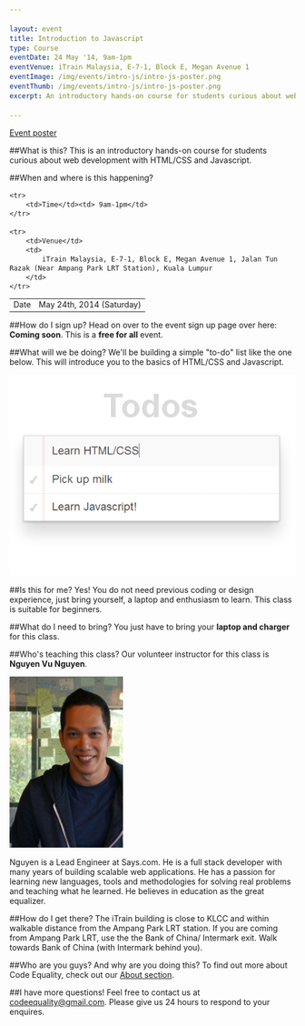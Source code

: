 ```yaml
---

layout: event
title: Introduction to Javascript
type: Course
eventDate: 24 May '14, 9am-1pm
eventVenue: iTrain Malaysia, E-7-1, Block E, Megan Avenue 1
eventImage: /img/events/intro-js/intro-js-poster.png
eventThumb: /img/events/intro-js/intro-js-poster.png
excerpt: An introductory hands-on course for students curious about web development with HTML/CSS and Javascript.

---
```


<a class="large" target="_blank" href="/img/events/intro-js/intro-js-poster.png">Event poster</a>

##What is this?
This is an introductory hands-on course for students curious about web development with HTML/CSS and Javascript.

##When and where is this happening?
<table class="ce-event-details-table">
	<tr>
		<td>Date</td><td>May 24th, 2014 (Saturday)</td>
	</tr>

	<tr>
		<td>Time</td><td> 9am-1pm</td>
	</tr>

	<tr>
		<td>Venue</td>
		<td>
			iTrain Malaysia, E-7-1, Block E, Megan Avenue 1, Jalan Tun Razak (Near Ampang Park LRT Station), Kuala Lumpur
		</td>
	</tr>
</table>

##How do I sign up?
Head on over to the event sign up page over here: <strong>Coming soon</strong>. This is a __free for all__ event.

##What will we be doing?
We'll be building a simple "to-do" list like the one below. This will introduce you to the basics of HTML/CSS and Javascript.

![Todo-app](/img/events/intro-js/todo-app.PNG)

##Is this for me?
Yes! You do not need previous coding or design experience, just bring yourself, a laptop and enthusiasm to learn. This class is suitable for beginners.

##What do I need to bring?
You just have to bring your __laptop and charger__ for this class.

##Who's teaching this class?
Our volunteer instructor for this class is __Nguyen Vu Nguyen__.

<img src="/img/events/intro-js/nguyen.jpg" width="200px"/>

Nguyen is a Lead Engineer at Says.com. He is a full stack developer with many years of building scalable web applications. He has a passion for learning new languages, tools and methodologies for solving real problems and teaching what he learned. He believes in education as the great equalizer.

##How do I get there?
The iTrain building is close to KLCC and within walkable distance from the Ampang Park LRT station.
If you are coming from Ampang Park LRT, use the the Bank of China/ Intermark exit. Walk towards Bank of China (with Intermark behind you).
 
##Who are you guys? And why are you doing this?
To find out more about Code Equality, check out our <a href="http://codeequality.org/index.html#about">About section</a>. 

##I have more questions!
Feel free to contact us at <a href="mailto:codeequality@gmail.com">codeequality@gmail.com</a>. Please give us 24 hours to respond to your enquires. 
